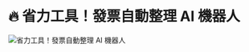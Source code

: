 # 🔥 省力工具！發票自動整理 AI 機器人

![省力工具！發票自動整理 AI 機器人](https://github.com/qwedsazxc78/ai-automation-n8n/blob/main/n8n/1-simple-invoice-automation/cover.png?raw=true)
